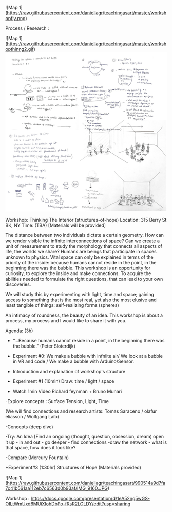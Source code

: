 
![Map 1] (https://raw.githubusercontent.com/daniellagr/teachingasart/master/workshopfly.png)


Process / Research :

![Map 1] (https://raw.githubusercontent.com/daniellagr/teachingasart/master/workshopthinng2.gif)
![Map 1](https://raw.githubusercontent.com/daniellagr/teachingasart/master/workshopthinkngprocess.gif)

Workshop: Thinking The Interior (structures-of-hope)
Location: 315 Berry St BK, NY
Time: (TBA)
[Materials will be provided] 


The distance between two individuals dictate a certain geometry. How can we render visible the infinite interconnections of space?
Can we create a unit of measurement to study the morphology that connects all aspects of life, the worlds we share? 
Humans are beings that participate in spaces unknown to physics. Vital space can only be explained in terms of the priority of the inside: 
because humans cannot reside in the point, in the beginning there was the bubble.
This workshop is an opportunity for curiosity, to explore the inside and make connections. 
To acquire the abilities needed to formulate the right questions, that can lead to your own discoveries.

We will study this by experimenting with light, time and space; gaining access to something that is the most real, 
yet also the most elusive and least tangible of things: 
self-realizing forms (spheres)

An intimacy of roundness, the beauty of an idea.
This workshop is about a process, my process 
and I would like to share it with you.

Agenda: (3h)

- “…Because humans cannot reside in a point, in the beginning there was the bubble." (Peter Sloterdijk)

+ Experiment #0: We make a bubble with infniite air/ We look at a bubble in VR and code / We make a bubble with Arduino/Sensor. 

- Introduction and explanation of workshop's structure

+ Experiment #1 (10min) Draw: time / light / space

- Watch 1min Video Richard feynman + Bruno Munari

-Explore concepts : Surface Tension, Light, Time 

(We will find connections and research artists: Tomas Saraceno /  olafur eliasson / Wolfgang Laib)

-Concepts (deep dive)

-Try: An Idea
 [Find an ongoing (thought, question, obsession, dream)
 open it up - in and out - go deeper - find connections -draw the network - what is that space, how does it look like?
 
 -Compare (Mercury Fountain)
 
 +Experiment#3 (1:30hr) Structures of Hope (Materials provided) 
 
 ![Map 1] (https://raw.githubusercontent.com/daniellagr/teachingasart/990514a9d7fa7c41b561aa112eb7c6563d0b93af/IMG_9160.JPG) 
 


Workshop :
https://docs.google.com/presentation/d/1eA52ng5wGS-OILtWmUxd6MUiXIohDbPo-fRsR2LGLDY/edit?usp=sharing
